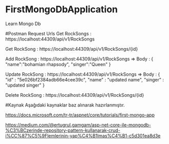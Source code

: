 # FirstMongoDbApplication
Learn Mongo Db


#Postman Request Urls
Get RockSongs : https://localhost:44309/api/v1/RockSongs

Get RockSong : https://localhost:44309/api/v1/RockSongs/{id}

Add RockSong : https://localhost:44309/api/v1/RockSongs
 => Body : { "name":"bohamian rhapsody", "singer":"Queen" }

Update RockSong : https://localhost:44309/api/v1/RockSongs
 => Body : { "id" : "5e026bf2384adb66e4cee39c", "name" : "updated name", "singer" : "updated singer" }
 
Delete RockSong : https://localhost:44309/api/v1/RockSongs/{id}



#Kaynak 
Aşağıdaki kaynaklar baz alınarak hazırlanmıştır.

https://docs.microsoft.com/tr-tr/aspnet/core/tutorials/first-mongo-app

https://medium.com/@ertugrul.gamgam/asp-net-core-ile-mongodb-%C3%BCzerinde-repository-pattern-kullanarak-crud-i%CC%87%C5%9Flemlerinin-yap%C4%B1lmas%C4%B1-c5d301ea8d3e
